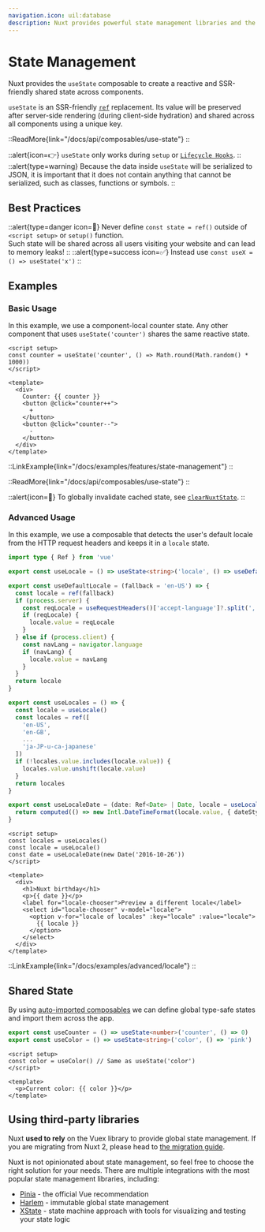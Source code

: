 ```yaml
---
navigation.icon: uil:database
description: Nuxt provides powerful state management libraries and the useState composable to create a reactive and SSR-friendly shared state.
---
```


# State Management

Nuxt provides the `useState` composable to create a reactive and SSR-friendly shared state across components.

`useState` is an SSR-friendly [`ref`](https://vuejs.org/api/reactivity-core.html#ref) replacement. Its value will be preserved after server-side rendering (during client-side hydration) and shared across all components using a unique key.

::ReadMore{link="/docs/api/composables/use-state"}
::

::alert{icon=👉}
`useState` only works during `setup` or [`Lifecycle Hooks`](https://vuejs.org/api/composition-api-lifecycle.html#composition-api-lifecycle-hooks).
::
::alert{type=warning}
Because the data inside `useState` will be serialized to JSON, it is important that it does not contain anything that cannot be serialized, such as classes, functions or symbols.
::

## Best Practices

::alert{type=danger icon=🚨}
Never define `const state = ref()` outside of `<script setup>` or `setup()` function.<br>
Such state will be shared across all users visiting your website and can lead to memory leaks!
::
::alert{type=success icon=✅}
Instead use `const useX = () => useState('x')`
::

## Examples

### Basic Usage

In this example, we use a component-local counter state. Any other component that uses `useState('counter')` shares the same reactive state.

```vue [app.vue]
<script setup>
const counter = useState('counter', () => Math.round(Math.random() * 1000))
</script>

<template>
  <div>
    Counter: {{ counter }}
    <button @click="counter++">
      +
    </button>
    <button @click="counter--">
      -
    </button>
  </div>
</template>
```

::LinkExample{link="/docs/examples/features/state-management"}
::

::ReadMore{link="/docs/api/composables/use-state"}
::

::alert{icon=📘}
To globally invalidate cached state, see [`clearNuxtState`](/docs/api/utils/clear-nuxt-state).
::

### Advanced Usage

In this example, we use a composable that detects the user's default locale from the HTTP request headers and keeps it in a `locale` state.

```ts [composables/locale.ts]
import type { Ref } from 'vue'

export const useLocale = () => useState<string>('locale', () => useDefaultLocale().value)

export const useDefaultLocale = (fallback = 'en-US') => {
  const locale = ref(fallback)
  if (process.server) {    
    const reqLocale = useRequestHeaders()['accept-language']?.split(',')[0]
    if (reqLocale) {
      locale.value = reqLocale
    }
  } else if (process.client) {
    const navLang = navigator.language
    if (navLang) {
      locale.value = navLang
    }
  }
  return locale
}

export const useLocales = () => {
  const locale = useLocale()
  const locales = ref([
    'en-US',
    'en-GB',
    ...
    'ja-JP-u-ca-japanese'
  ])
  if (!locales.value.includes(locale.value)) {
    locales.value.unshift(locale.value)
  }
  return locales
}

export const useLocaleDate = (date: Ref<Date> | Date, locale = useLocale()) => {
  return computed(() => new Intl.DateTimeFormat(locale.value, { dateStyle: 'full' }).format(unref(date)))
}
```

```vue [app.vue]
<script setup>
const locales = useLocales()
const locale = useLocale()
const date = useLocaleDate(new Date('2016-10-26'))
</script>

<template>
  <div>
    <h1>Nuxt birthday</h1>
    <p>{{ date }}</p>    
    <label for="locale-chooser">Preview a different locale</label>
    <select id="locale-chooser" v-model="locale">
      <option v-for="locale of locales" :key="locale" :value="locale">
        {{ locale }}
      </option>
    </select>
  </div>
</template>
```

::LinkExample{link="/docs/examples/advanced/locale"}
::

## Shared State

By using [auto-imported composables](/docs/guide/directory-structure/composables) we can define global type-safe states and import them across the app.

```ts [composables/states.ts]
export const useCounter = () => useState<number>('counter', () => 0)
export const useColor = () => useState<string>('color', () => 'pink')
```

```vue [app.vue]
<script setup>
const color = useColor() // Same as useState('color')
</script>

<template>
  <p>Current color: {{ color }}</p>
</template>
```

## Using third-party libraries

Nuxt **used to rely** on the Vuex library to provide global state management. If you are migrating from Nuxt 2, please head to [the migration guide](/docs/migration/configuration#vuex).

Nuxt is not opinionated about state management, so feel free to choose the right solution for your needs. There are multiple integrations with the most popular state management libraries, including:

- [Pinia](/modules/pinia) - the official Vue recommendation
- [Harlem](/modules/harlem) - immutable global state management
- [XState](/modules/xstate) - state machine approach with tools for visualizing and testing your state logic
